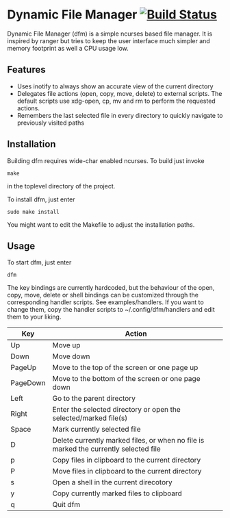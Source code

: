 Dynamic File Manager [![Build Status](https://travis-ci.org/cglindkamp/dfm.svg?branch=master)](https://travis-ci.org/cglindkamp/dfm)
====================
Dynamic File Manager (dfm) is a simple ncurses based file manager. It is
inspired by ranger but tries to keep the user interface much simpler and memory
footprint as well a CPU usage low.

Features
--------
* Uses inotify to always show an accurate view of the current directory
* Delegates file actions (open, copy, move, delete) to external scripts. The
  default scripts use xdg-open, cp, mv and rm to perform the requested actions.
* Remembers the last selected file in every directory to quickly navigate to
  previously visited paths

Installation
------------
Building dfm requires wide-char enabled ncurses. To build just invoke

	make

in the toplevel directory of the project.

To install dfm, just enter

	sudo make install

You might want to edit the Makefile to adjust the installation paths.

Usage
-----
To start dfm, just enter

	dfm

The key bindings are currently hardcoded, but the behaviour of the open, copy,
move, delete or shell bindings can be customized through the corresponding
handler scripts. See examples/handlers. If you want to change them, copy the
handler scripts to ~/.config/dfm/handlers and edit them to your liking.

| Key      | Action                                                                               |
| -------- | ------------------------------------------------------------------------------------ |
| Up       | Move up                                                                              |
| Down     | Move down                                                                            |
| PageUp   | Move to the top of the screen or one page up                                         |
| PageDown | Move to the bottom of the screen or one page down                                    |
| Left     | Go to the parent directory                                                           |
| Right    | Enter the selected directory or open the selected/marked file(s)                     |
| Space    | Mark currently selected file                                                         |
| D        | Delete currently marked files, or when no file is marked the currently selected file |
| p        | Copy files in clipboard to the current directory                                     |
| P        | Move files in clipboard to the current directory                                     |
| s        | Open a shell in the current direcotory                                               |
| y        | Copy currently marked files to clipboard                                             |
| q        | Quit dfm                                                                             |

